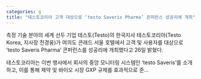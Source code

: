 ```yaml
---
categories: g
title: "테스토코리아 고객 대상으로 ‘testo Saveris Pharma’ 콘퍼런스 성공리에 개최"
---
```

측정 기술 분야의 세계 선두 기업 테스토(Testo)의 한국지사 테스토코리아(Testo Korea, 지사장 전경웅)가 여의도 콘래드 서울 호텔에서 고객 및 사용자를 대상으로 ‘testo Saveris Pharma’ 콘퍼런스를 성공리에 개최했다고 26일 밝혔다.

테스토코리아는 이번 행사에서 회사의 중앙 모니터링 시스템인 ‘testo Saveris’를 소개하고, 이를 통해 제약 및 바이오 시장 GXP 규제를 효과적으로 준...